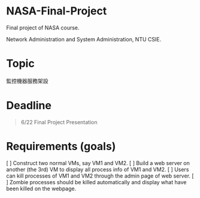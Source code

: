 # NASA-Final-Project

Final project of NASA course.

Network Administration and System Administration, NTU CSIE.

# Topic

監控機器服務架設

# Deadline

> 6/22 Final Project Presentation

# Requirements (goals)

[ ] Construct two normal VMs, say VM1 and VM2.
[ ] Build a web server on another (the 3rd) VM to display all process info of VM1 and VM2.
[ ] Users can kill processes of VM1 and VM2 through the admin page of web server.
[ ] Zombie processes should be killed automatically and display what have been killed on the webpage.


